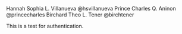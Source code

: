 Hannah Sophia L. Villanueva @hsvillanueva
Prince Charles Q. Aninon @princecharles
Birchard Theo L. Tener @birchtener





This is a test for authentication.
